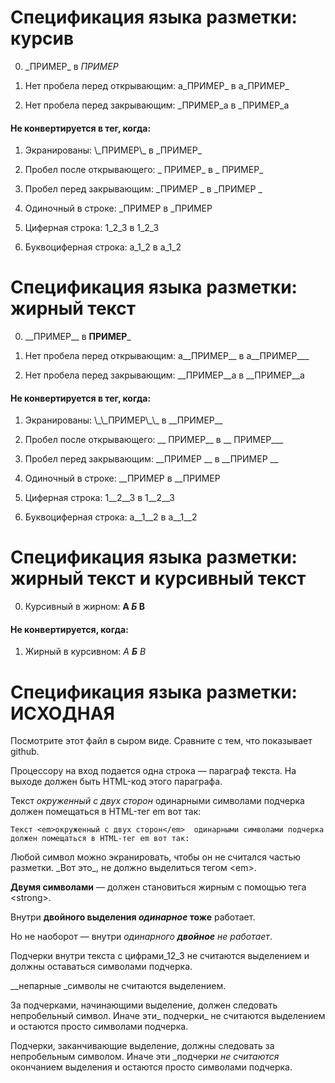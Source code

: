 # Спецификация языка разметки: курсив

0) \_ПРИМЕР\_ в _ПРИМЕР_

4) Нет пробела перед открывающим: а\_ПРИМЕР\_ в а_ПРИМЕР_

5) Нет пробела перед закрывающим: \_ПРИМЕР\_а в _ПРИМЕР_а

#### Не конвертируется в тег, когда:

1) Экранированы: \\\_ПРИМЕР\\\_ в \_ПРИМЕР\_

2) Пробел после открывающего: \_ ПРИМЕР\_ в _ ПРИМЕР_

3) Пробел перед закрывающим: \_ПРИМЕР \_ в _ПРИМЕР _

6) Одиночный в строке: \_ПРИМЕР в _ПРИМЕР

7) Циферная строка: 1\_2\_3 в 1_2_3

8) Буквоциферная строка: а\_1\_2 в а_1_2

# Спецификация языка разметки: жирный текст

0) \_\_ПРИМЕР\_\_ в __ПРИМЕР___

4) Нет пробела перед открывающим: а\_\_ПРИМЕР\_\_ в а__ПРИМЕР___

5) Нет пробела перед закрывающим: \_\_ПРИМЕР\_\_а в __ПРИМЕР__а

#### Не конвертируется в тег, когда:

1) Экранированы: \\\_\\\_ПРИМЕР\\\_\\\_ в \_\_ПРИМЕР\_\_

2) Пробел после открывающего: \_\_ ПРИМЕР\_\_ в __ ПРИМЕР___

3) Пробел перед закрывающим: \_\_ПРИМЕР \_\_ в _\_ПРИМЕР __

6) Одиночный в строке: \_\_ПРИМЕР в __ПРИМЕР

7) Циферная строка: 1\_\_2\_\_3 в 1__2__3

8) Буквоциферная строка: а\_\_1\_\_2 в а__1__2

# Спецификация языка разметки: жирный текст и курсивный текст

0) Курсивный в жирном: __А _Б_ В__

#### Не конвертируется, когда:

1) Жирный в курсивном: _А __Б__ В_

# Спецификация языка разметки: ИСХОДНАЯ

Посмотрите этот файл в сыром виде. Сравните с тем, что показывает github.

Процессору на вход подается одна строка — параграф текста. 
На выходе должен быть HTML-код этого параграфа.

Текст _окруженный с двух сторон_  одинарными символами подчерка 
должен помещаться в HTML-тег em вот так:

`Текст <em>окруженный с двух сторон</em>  одинарными символами подчерка 
должен помещаться в HTML-тег em вот так:`

Любой символ можно экранировать, чтобы он не считался частью разметки. 
\_Вот это\_, не должно выделиться тегом \<em\>.

__Двумя символами__ — должен становиться жирным с помощью тега \<strong\>.

Внутри __двойного выделения _одинарное_ тоже__ работает.

Но не наоборот — внутри _одинарного __двойное__ не работает_.

Подчерки внутри текста c цифрами_12_3 не считаются выделением и должны оставаться символами подчерка.

__непарные _символы не считаются выделением.

За подчерками, начинающими выделение, должен следовать непробельный символ. Иначе эти_ подчерки_ не считаются выделением 
и остаются просто символами подчерка.

Подчерки, заканчивающие выделение, должны следовать за непробельным символом. Иначе эти _подчерки _не считаются_ окончанием выделения 
и остаются просто символами подчерка.
